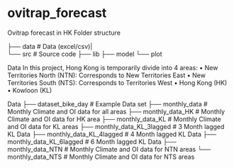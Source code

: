 # ovitrap_forecast
Ovitrap forecast in HK
Folder structure


├── data                    # Data (excel/csv)|   
└── src                     # Source code
    ├── lib
    ├── model
    └── plot

Data 
In this project, Hong Kong is temporarily divide into 4 areas:
•	New Territories North (NTN): Corresponds to New Territories East
•	New Territories South (NTS): Corresponds to  Territories West
•	Hong Kong (HK)  
•	Kowloon  (KL)  

Data
├── dataset_bike_day                  # Example Data set
├── monthly_data                      # Monthly Climate and OI data for all areas
├── monthly_data_HK                   # Monthly Climate and OI data for HK area
├── monthly_data_KL                   # Monthly Climate and OI data for KL areas
├── monthly_data_KL_3lagged           # 3 Month lagged KL Data
├── monthly_data_KL_4lagged           # 4 Month lagged KL Data
├── monthly_data_KL_6lagged           # 6 Month lagged KL Data
├── monthly_data_NTN                  # Monthly Climate and OI data for NTN areas
└── monthly_data_NTS                  # Monthly Climate and OI data for NTS areas
                  




